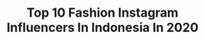 ---
title: Top 10 Fashion Instagram Influencers In Indonesia In 2020
description: >-
  Find top fashion Instagram influencers in Indonesia in 2020. Most popular hashtags: #dirumahaja #bali #myntra #baliindonesia.
platform: Instagram
profiles:
  - username: "dee.adeeee"
    fullname: >-
      Ade Indah Sari
    location: "Indonesia"
    followers: 8559
    engagement: 1072
    commentsToLikes: 0.137061
    avatar: "https://scontent-ssn1-1.cdninstagram.com/v/t51.2885-19/s320x320/90427140_235301037625613_9028212373646737408_n.jpg?_nc_ht=scontent-ssn1-1.cdninstagram.com&_nc_ohc=YGX6cUYhEGAAX_jtGAX&oh=ad6e310a55d3af1359f9e6117d45b61e&oe=5E9D5EDD"
    verified: false
    hashtags: ""
  - username: "haileyglamkid"
    fullname: >-
      HAILEY || Mini Influencer
    location: "Indonesia"
    followers: 7039
    engagement: 857
    commentsToLikes: 0.090417
    avatar: "https://scontent-ams4-1.cdninstagram.com/v/t51.2885-19/s320x320/74532808_2663043507087200_2558963316210794496_n.jpg?_nc_ht=scontent-ams4-1.cdninstagram.com&_nc_ohc=nS84lDqSH9YAX_3lqck&oh=38b1344274a4a92f0d08a1cbd683d8e3&oe=5E91DC8B"
    verified: false
    hashtags: "#toystory, #woody, #staytendy, #haileystyle"
  - username: "_twiggy_13"
    fullname: >-
      T⠀A⠀T⠀I
    location: "Indonesia"
    followers: 136129
    engagement: 270
    commentsToLikes: 0.044676
    avatar: "https://scontent-lhr8-1.cdninstagram.com/v/t51.2885-19/s320x320/83644821_776865359463338_6034205819954790400_n.jpg?_nc_ht=scontent-lhr8-1.cdninstagram.com&_nc_ohc=c9pdtQrjAxkAX92SI3b&oh=a3acabef24c63ff4eaf5811c744b4eac&oe=5EBB7144"
    verified: false
    hashtags: "#ubud, #sunlightbrilliant, #exploremore, #canggu"
  - username: "fannychristianawong"
    fullname: >-
      Endorse | Fanny
    location: "Indonesia"
    followers: 20185
    engagement: 418
    commentsToLikes: 0.305273
    avatar: "https://scontent-lhr8-1.cdninstagram.com/v/t51.2885-19/s320x320/78845187_438007790413601_4779059704246566912_n.jpg?_nc_ht=scontent-lhr8-1.cdninstagram.com&_nc_ohc=rLcHH5f6Yy4AX_k4lSN&oh=f055fc6b26ed4641116e563c95c677b6&oe=5EB98EEE"
    verified: false
    hashtags: "#imigrasiindonesia, #jirou, #dripsweet, #semakindidepan"
  - username: "idhamkalbuadi"
    fullname: >-
      Yeong-I
    location: "Indonesia"
    followers: 7187
    engagement: 1184
    commentsToLikes: 0.050418
    avatar: "https://scontent-ams4-1.cdninstagram.com/v/t51.2885-19/s320x320/72336322_536407230258831_4128556936985575424_n.jpg?_nc_ht=scontent-ams4-1.cdninstagram.com&_nc_ohc=2sx763_ySNoAX9D5a7m&oh=b483e05a1584c4db0d45801fadc71bb5&oe=5EB9A6DA"
    verified: false
    hashtags: "#aqualife, #mmazmcycle4, #staysafe, #ootd"
  - username: "tyn06"
    fullname: >-
      Tiyana✨
    location: "Indonesia"
    followers: 14403
    engagement: 1569
    commentsToLikes: 0.021492
    avatar: "https://scontent-ams4-1.cdninstagram.com/v/t51.2885-19/s320x320/64233171_1100145546863073_3211180793330139136_n.jpg?_nc_ht=scontent-ams4-1.cdninstagram.com&_nc_ohc=0mQVoO8vfLQAX_kd_eU&oh=c03b1c85cc81b1dd1817ffc6b4dd984d&oe=5EA36E65"
    verified: false
    hashtags: "#asmr, #aestheticedits, #90sfashion, #grungeaesthetics"
  - username: "anisadheaa"
    fullname: >-
      Anisa Dhea N
    location: "Indonesia"
    followers: 65418
    engagement: 430
    commentsToLikes: 0.038807
    avatar: "https://scontent-lht6-1.cdninstagram.com/v/t51.2885-19/s320x320/89851597_656995308410108_8116578970633240576_n.jpg?_nc_ht=scontent-lht6-1.cdninstagram.com&_nc_ohc=_MPyMSs1gDsAX9MBFlb&oh=259dca92cbb6ddf657806cd95e508b07&oe=5EB957F5"
    verified: false
    hashtags: "#stayathome, #dirumahaja"
  - username: "sisca.yie"
    fullname: >-
      Sisca yie
    location: "Indonesia"
    followers: 56333
    engagement: 250
    commentsToLikes: 0.170321
    avatar: "https://scontent-ams4-1.cdninstagram.com/v/t51.2885-19/s320x320/73308232_424173858280134_7733068309842624512_n.jpg?_nc_ht=scontent-ams4-1.cdninstagram.com&_nc_ohc=4xGZC_hKAxIAX9eGdMc&oh=07da74d8ffda4c78284f7ac343cfd16e&oe=5EB993DD"
    verified: false
    hashtags: "#stokdarurattetapsehat, #eskrimenak, #dirumahaja, #theshonetdotcom"
  - username: "aksa_hearts"
    fullname: >-
      AKSA HEARTS🐰
    location: "Indonesia"
    followers: 32487
    engagement: 525
    commentsToLikes: 0.039759
    avatar: "https://instagram.flos10-2.fna.fbcdn.net/v/t51.2885-19/s320x320/92241779_228430708356197_2553476620044206080_n.jpg?_nc_ht=instagram.flos10-2.fna.fbcdn.net&_nc_ohc=0ARu-ldD8v8AX9VDXfc&oh=00174aba039f20668d4b8b7098c7b874&oe=5EB0F901"
    verified: false
    hashtags: "#pakistanistyle, #pakistanpics, #peopleofpakistan, #humansofpakistan"
  - username: "swagata_dev"
    fullname: >-
      Swagata Dev
    location: "Indonesia"
    followers: 144561
    engagement: 205
    commentsToLikes: 0.042146
    avatar: "https://scontent-ams4-1.cdninstagram.com/v/t51.2885-19/s320x320/89121835_244492709920270_5290900135255998464_n.jpg?_nc_ht=scontent-ams4-1.cdninstagram.com&_nc_ohc=n3xCjIApsh0AX9iodS2&oh=29b90a82fb85217f5a50b0925809ab49&oe=5EB6924E"
    verified: false
    hashtags: "#revolveootd, #goatrip, #goabeaches, #guwahatifoodies"
---